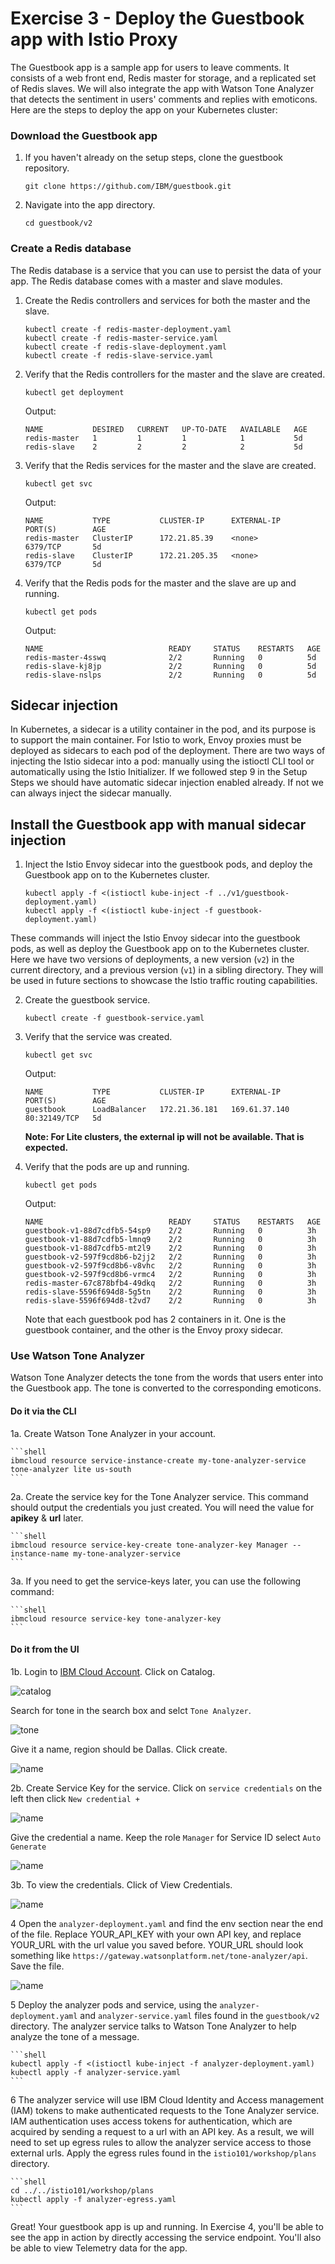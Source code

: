 # Exercise 3 - Deploy the Guestbook app with Istio Proxy

The Guestbook app is a sample app for users to leave comments. It consists of a web front end, Redis master for storage, and a replicated set of Redis slaves. We will also integrate the app with Watson Tone Analyzer that detects the sentiment in users' comments and replies with emoticons. Here are the steps to deploy the app on your Kubernetes cluster:

### Download the Guestbook app

1. If you haven't already on the setup steps, clone the guestbook repository.

    ```shell
    git clone https://github.com/IBM/guestbook.git
    ```

2. Navigate into the app directory.

    ```shell
    cd guestbook/v2
    ```

### Create a Redis database

The Redis database is a service that you can use to persist the data of your app. The Redis database comes with a master and slave modules.

1. Create the Redis controllers and services for both the master and the slave.

    ``` shell
    kubectl create -f redis-master-deployment.yaml
    kubectl create -f redis-master-service.yaml
    kubectl create -f redis-slave-deployment.yaml
    kubectl create -f redis-slave-service.yaml
    ```

2. Verify that the Redis controllers for the master and the slave are created.

    ```shell
    kubectl get deployment
    ```

    Output:

    ```shell
    NAME           DESIRED   CURRENT   UP-TO-DATE   AVAILABLE   AGE
    redis-master   1         1         1            1           5d
    redis-slave    2         2         2            2           5d
    ```

3. Verify that the Redis services for the master and the slave are created.

    ```shell
    kubectl get svc
    ```

    Output:
    ```shell
    NAME           TYPE           CLUSTER-IP      EXTERNAL-IP     PORT(S)        AGE
    redis-master   ClusterIP      172.21.85.39    <none>          6379/TCP       5d
    redis-slave    ClusterIP      172.21.205.35   <none>          6379/TCP       5d
    ```

4. Verify that the Redis pods for the master and the slave are up and running.

    ```shell
    kubectl get pods
    ```
    Output:
    ```shell
    NAME                            READY     STATUS    RESTARTS   AGE
    redis-master-4sswq              2/2       Running   0          5d
    redis-slave-kj8jp               2/2       Running   0          5d
    redis-slave-nslps               2/2       Running   0          5d
    ```

## Sidecar injection

In Kubernetes, a sidecar is a utility container in the pod, and its purpose is to support the main container. For Istio to work, Envoy proxies must be deployed as sidecars to each pod of the deployment. There are two ways of injecting the Istio sidecar into a pod: manually using the istioctl CLI tool or automatically using the Istio Initializer. If we followed step 9 in the Setup Steps we should have automatic sidecar injection enabled already. If not we can always inject the sidecar manually.

## Install the Guestbook app with manual sidecar injection

1. Inject the Istio Envoy sidecar into the guestbook pods, and deploy the Guestbook app on to the Kubernetes cluster.

    ```shell
    kubectl apply -f <(istioctl kube-inject -f ../v1/guestbook-deployment.yaml)
    kubectl apply -f <(istioctl kube-inject -f guestbook-deployment.yaml)
    ```

These commands will inject the Istio Envoy sidecar into the guestbook pods, as well as deploy the Guestbook app on to the Kubernetes cluster. Here we have two versions of deployments, a new version (`v2`) in the current directory, and a previous version (`v1`) in a sibling directory. They will be used in future sections to showcase the Istio traffic routing capabilities.

2. Create the guestbook service.

    ```shell
    kubectl create -f guestbook-service.yaml
    ```

3. Verify that the service was created.

    ```shell
    kubectl get svc
    ```
    Output:
    ```shell
    NAME           TYPE           CLUSTER-IP      EXTERNAL-IP     PORT(S)        AGE
    guestbook      LoadBalancer   172.21.36.181   169.61.37.140   80:32149/TCP   5d
    ```

    **Note: For Lite clusters, the external ip will not be available. That is expected.**

4. Verify that the pods are up and running.

    ```shell
    kubectl get pods
    ```
    Output:
    ```shell
    NAME                            READY     STATUS    RESTARTS   AGE
    guestbook-v1-88d7cdfb5-54sp9    2/2       Running   0          3h
    guestbook-v1-88d7cdfb5-lmnq9    2/2       Running   0          3h
    guestbook-v1-88d7cdfb5-mt2l9    2/2       Running   0          3h
    guestbook-v2-597f9cd8b6-b2jj2   2/2       Running   0          3h
    guestbook-v2-597f9cd8b6-v8vhc   2/2       Running   0          3h
    guestbook-v2-597f9cd8b6-vrmc4   2/2       Running   0          3h
    redis-master-67c878bfb4-49dkq   2/2       Running   0          3h
    redis-slave-5596f694d8-5g5tn    2/2       Running   0          3h
    redis-slave-5596f694d8-t2vd7    2/2       Running   0          3h
    ```

    Note that each guestbook pod has 2 containers in it. One is the guestbook container, and the other is the Envoy proxy sidecar.

### Use Watson Tone Analyzer
Watson Tone Analyzer detects the tone from the words that users enter into the Guestbook app. The tone is converted to the corresponding emoticons.

#### Do it via the CLI

1a. Create Watson Tone Analyzer in your account.

    ```shell
    ibmcloud resource service-instance-create my-tone-analyzer-service tone-analyzer lite us-south
    ```

2a. Create the service key for the Tone Analyzer service. This command should output the credentials you just created. You will need the value for **apikey** & **url** later.

    ```shell
    ibmcloud resource service-key-create tone-analyzer-key Manager --instance-name my-tone-analyzer-service
    ```

3a. If you need to get the service-keys later, you can use the following command:

    ```shell
    ibmcloud resource service-key tone-analyzer-key
    ```



#### Do it from the UI

1b. Login to [IBM Cloud Account](cloud.ibm.com). 
Click on Catalog.

![catalog](../.gitbook/assets/catalog.png)

Search for tone in the search box and selct `Tone Analyzer`.

![tone](../.gitbook/assets/tone.png)

Give it a name, region should be Dallas. Click create.

![name](../.gitbook/assets/name.png)  

2b. Create Service Key for the service.
Click on `service credentials` on the left then click `New credential +`

![name](../.gitbook/assets/service.png)

Give the credential a name. Keep the role `Manager` for Service ID select `Auto Generate`

![name](../.gitbook/assets/creds.png)

3b. To view the credentials. 
Click of View Credentials.

![name](../.gitbook/assets/view.png)

4 Open the `analyzer-deployment.yaml` and find the env section near the end of the file. Replace YOUR_API_KEY with your own API key, and replace YOUR_URL with the url value you saved before. YOUR_URL should look something like `https://gateway.watsonplatform.net/tone-analyzer/api`. Save the file.

![name](../.gitbook/assets/analyzer.png)

5 Deploy the analyzer pods and service, using the `analyzer-deployment.yaml` and `analyzer-service.yaml` files found in the `guestbook/v2` directory. The analyzer service talks to Watson Tone Analyzer to help analyze the tone of a message.

    ```shell
    kubectl apply -f <(istioctl kube-inject -f analyzer-deployment.yaml)
    kubectl apply -f analyzer-service.yaml
    ```
    
6 The analyzer service will use IBM Cloud Identity and Access management (IAM) tokens to make authenticated requests to the Tone Analyzer service. IAM authentication uses access tokens for authentication, which are acquired by sending a request to a url with an API key. As a result, we will need to set up egress rules to allow the analyzer service access to those external urls. Apply the egress rules found in the `istio101/workshop/plans` directory.

    ```shell
    cd ../../istio101/workshop/plans
    kubectl apply -f analyzer-egress.yaml
    ```

Great! Your guestbook app is up and running. In Exercise 4, you'll be able to see the app in action by directly accessing the service endpoint. You'll also be able to view Telemetry data for the app.